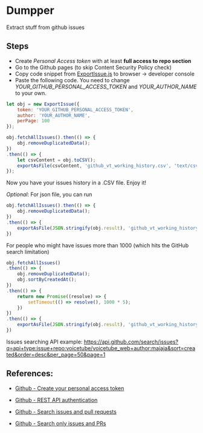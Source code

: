 # Dumpper

Extract stuff from github issues

## Steps

- Create *Personal Access token* with at least **full access to repo section**
- Go to the Github pages (to skip Content Security Policy check)
- Copy code snippet from [ExportIssue.js](./src/ExportIssue.js) to browser -> developer console
- Paste the following code. You need to change *YOUR_GITHUB_PERSONAL_ACCESS_TOKEN* and *YOUR_AUTHOR_NAME* to your own.

```js
let obj = new ExportIssue({
    token: 'YOUR_GITHUB_PERSONAL_ACCESS_TOKEN',
    author: 'YOUR_AUTHOR_NAME',
    perPage: 100
});

obj.fetchAllIssues().then(() => {
    obj.removeDuplicatedData();
})
.then(() => {
    let csvContent = obj.toCSV();
    exportAsFile(csvContent, 'github_vt_working_history.csv', 'text/csv;charset=utf-8;');
});
```

Now you have your issues history in a .CSV file. Enjoy it!

*Optional*: For json file, you can run

```js
obj.fetchAllIssues().then(() => {
    obj.removeDuplicatedData();
})
.then(() => {
    exportAsFile(JSON.stringify(obj.result), 'github_vt_working_history.json', 'application/json;');
})
```


For people who might have issues more than 1000 (which hits the GitHub search limitation)

```js
obj.fetchAllIssues()
.then(() => {
    obj.removeDuplicatedData();
    obj.sortByCreatedAt();
})
.then(() => {
    return new Promise((resolve) => {
        setTimeout(() => resolve(), 1000 * 5);
    })
})
.then(() => {
    exportAsFile(JSON.stringify(obj.result), 'github_vt_working_history.json', 'application/json;');
})
```


Issues searching API example:
https://api.github.com/search/issues?q=api+type:issue+repo:voicetube/voicetube_web+author:majaja&sort=created&order=desc&per_page=50&page=1


## References:

- [Github - Create your personal access token](https://docs.github.com/en/github/authenticating-to-github/creating-a-personal-access-token#creating-a-token)

- [Github - REST API authentication](https://docs.github.com/en/rest/overview/resources-in-the-rest-api#authentication)

- [Github - Search issues and pull requests](https://docs.github.com/en/rest/reference/search#search-issues-and-pull-requests)

- [Github - Search only issues and PRs](https://docs.github.com/en/github/searching-for-information-on-github/searching-issues-and-pull-requests#search-only-issues-or-pull-requests)
